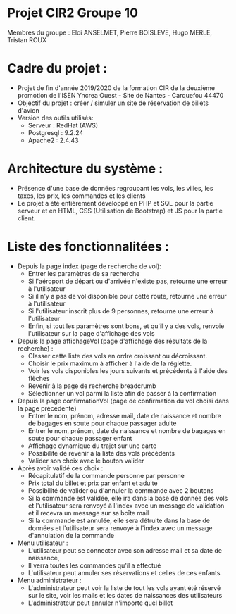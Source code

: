 # Projet CIR2 Groupe 10
Membres du groupe : Eloi ANSELMET, Pierre BOISLEVE, Hugo MERLE, Tristan ROUX

# Cadre du projet :
- Projet de fin d'année 2019/2020 de la formation CIR de la deuxième promotion de l'ISEN Yncrea Ouest - Site de Nantes - Carquefou 44470
- Objectif du projet : créer / simuler un site de réservation de billets d'avion
- Version des outils utilisés:
    - Serveur : RedHat (AWS)
    - Postgresql : 9.2.24
    - Apache2 : 2.4.43

# Architecture du système :
- Présence d'une base de données regroupant les vols, les villes, les taxes, les prix, les commandes et les clients
- Le projet a été entièrement développé en PHP et SQL pour la partie serveur et en HTML, CSS (Utilisation de Bootstrap) et JS pour la partie client.
# Liste des fonctionnalitées : 
- Depuis la page index (page de recherche de vol): 
    - Entrer les paramètres de sa recherche 
    - Si l'aéroport de départ ou d'arrivée n'existe pas, retourne une erreur à l'utilisateur
    - Si il n'y a pas de vol disponible pour cette route, retourne une erreur à l'utilisateur
    - Si l'utilisateur inscrit plus de 9 personnes, retourne une erreur à l'utilisateur
    - Enfin, si tout les paramètres sont bons, et qu'il y a des vols, renvoie l'utilisateur sur la page d'affichage des vols 
- Depuis la page affichageVol (page d'affichage des résultats de la recherche) :
    - Classer cette liste des vols en ordre croissant ou décroissant.
    - Choisir le prix maximum à afficher à l'aide de la réglette.
    - Voir les vols disponibles les jours suivants et précédents à l'aide des flèches
    - Revenir à la page de recherche breadcrumb
    - Sélectionner un vol parmi la liste afin de passer à la confirmation
- Depuis la page confirmationVol (page de confirmation du vol choisi dans la page précédente)
    - Entrer le nom, prénom, adresse mail, date de naissance et nombre de bagages en soute pour chaque passager adulte
    - Entrer le nom, prénom, date de naissance et nombre de bagages en soute pour chaque passager enfant
    - Affichage dynamique du trajet sur une carte
    - Possibilité de revenir à la liste des vols précédents
    - Valider son choix avec le bouton valider
- Après avoir validé ces choix : 
    - Récapitulatif de la commande personne par personne
    - Prix total du billet et prix par enfant et adulte
    - Possibilité de valider ou d'annuler la commande avec 2 boutons
    - Si la commande est validée, elle ira dans la base de donnée des vols et l'utilisateur sera renvoyé à l'index avec un message de validation et il recevra un message sur sa boîte mail
    - Si la commande est annulée, elle sera détruite dans la base de données et l'utilisateur sera renvoyé à l'index avec un message d'annulation de la commande
- Menu utilisateur : 
    - L'utilisateur peut se connecter avec son adresse mail et sa date de naissance,
    - Il verra toutes les commandes qu'il a effectué 
    - L'utilisateur peut annuler ses réservations et celles de ces enfants 
- Menu administrateur : 
    - L'administrateur peut voir la liste de tout les vols ayant été réservé sur le site, voir les mails et les dates de naissances des utilisateurs
    - L'administrateur peut annuler n'importe quel billet
    